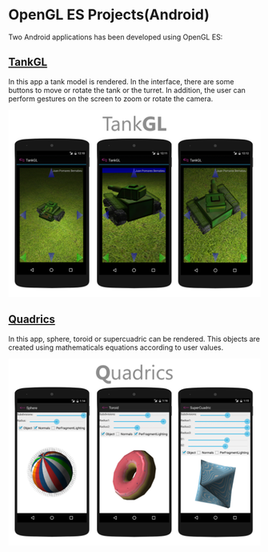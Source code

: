 # OpenGL ES Projects(Android)

Two Android applications has been developed  using OpenGL ES:

## [TankGL](./TankGL)
In this app a tank model is rendered. In the interface, there are some buttons to move or rotate the tank or the turret.
In addition, the user can perform gestures on the screen to zoom or rotate the camera.

![TankGL screenshots](./TankGL/screenshots/MainScreenshot.png?raw=true)


## [Quadrics](./Quadrics)
In this app, sphere, toroid or supercuadric can be rendered. This objects are created using mathematicals equations according to user values.

![Quadrics screenshots](./Quadrics/screenshots/MainScreenshot.png?raw=true)
